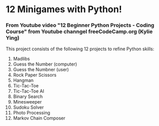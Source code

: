 # **12 Minigames with Python!** 

### From Youtube video "12 Beginner Python Projects - Coding Course" from Youtube channgel freeCodeCamp.org (Kylie Ying)

This project consists of the following 12 projects to refine Python skills: 

1) Madlibs
2) Guess the Number (computer) 
3) Guess the Numbner (user)
4) Rock Paper Scissors 
5) Hangman
6) Tic-Tac-Toe
7) Tic-Tac-Toe AI
8) Binary Search 
9) Minesweeper 
10) Sudoku Solver 
11) Photo Processing 
12) Markov Chain Composer 